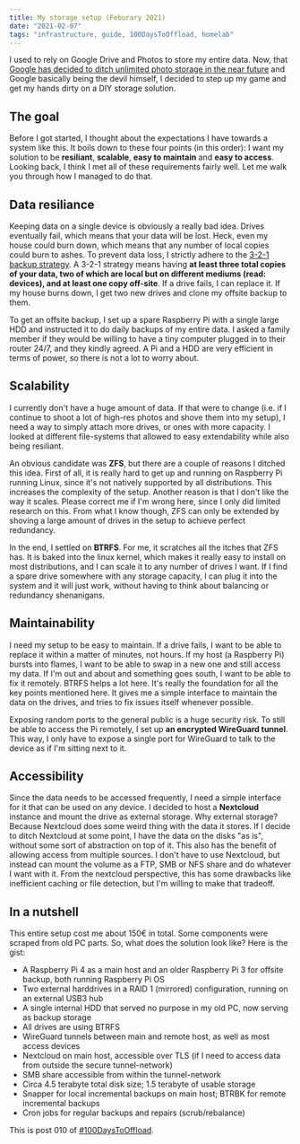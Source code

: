 ```yaml
---
title: My storage setup (Feburary 2021)
date: "2021-02-07"
tags: "infrastructure, guide, 100DaysToOffload, homelab"
---
```


I used to rely on Google Drive and Photos to store my entire data. Now, that [Google has decided to ditch unlimited photo storage in the near future](https://blog.google/products/photos/storage-changes/) and Google basically being the devil himself, I decided to step up my game and get my hands dirty on a DIY storage solution.

## The goal

Before I got started, I thought about the expectations I have towards a system like this. It boils down to these four points (in this order): I want my solution to be **resiliant**, **scalable**, **easy to maintain** and **easy to access**. Looking back, I think I met all of these requirements fairly well. Let me walk you through how I managed to do that.

## Data resiliance

Keeping data on a single device is obviously a really bad idea. Drives eventually fail, which means that your data will be lost. Heck, even my house could burn down, which means that any number of local copies could burn to ashes. To prevent data loss, I strictly adhere to the [3-2-1 backup strategy](https://www.backblaze.com/blog/the-3-2-1-backup-strategy/). A 3-2-1 strategy means having **at least three total copies of your data, two of which are local but on different mediums (read: devices), and at least one copy off-site**. If a drive fails, I can replace it. If my house burns down, I get two new drives and clone my offsite backup to them.

To get an offsite backup, I set up a spare Raspberry Pi with a single large HDD and instructed it to do daily backups of my entire data. I asked a family member if they would be willing to have a tiny computer plugged in to their router 24/7, and they kindly agreed. A Pi and a HDD are very efficient in terms of power, so there is not a lot to worry about.

## Scalability

I currently don't have a huge amount of data. If that were to change (i.e. if I continue to shoot a lot of high-res photos and shove them into my setup), I need a way to simply attach more drives, or ones with more capacity. I looked at different file-systems that allowed to easy extendability while also being resiliant.

An obvious candidate was **ZFS**, but there are a couple of reasons I ditched this idea. First of all, it is really hard to get up and running on Raspberry Pi running Linux, since it's not natively supported by all distributions. This increases the complexity of the setup. Another reason is that I don't like the way it scales. Please correct me if I'm wrong here, since I only did limited research on this. From what I know though, ZFS can only be extended by shoving a large amount of drives in the setup to achieve perfect redundancy.

In the end, I settled on **BTRFS**. For me, it scratches all the itches that ZFS has. It is baked into the linux kernel, which makes it really easy to install on most distributions, and I can scale it to any number of drives I want. If I find a spare drive somewhere with any storage capacity, I can plug it into the system and it will just work, without having to think about balancing or redundancy shenanigans.

## Maintainability

I need my setup to be easy to maintain. If a drive fails, I want to be able to replace it within a matter of minutes, not hours. If my host (a Raspberry Pi) bursts into flames, I want to be able to swap in a new one and still access my data. If I'm out and about and something goes south, I want to be able to fix it remotely. BTRFS helps a lot here. It's really the foundation for all the key points mentioned here. It gives me a simple interface to maintain the data on the drives, and tries to fix issues itself whenever possible.

Exposing random ports to the general public is a huge security risk. To still be able to access the Pi remotely, I set up **an encrypted WireGuard tunnel**. This way, I only have to expose a single port for WireGuard to talk to the device as if I'm sitting next to it.

## Accessibility

Since the data needs to be accessed frequently, I need a simple interface for it that can be used on any device. I decided to host a **Nextcloud** instance and mount the drive as external storage. Why external storage? Because Nextcloud does some weird thing with the data it stores. If I decide to ditch Nextcloud at some point, I have the data on the disks "as is", without some sort of abstraction on top of it. This also has the benefit of allowing access from multiple sources. I don't have to use Nextcloud, but instead can mount the volume as a FTP, SMB or NFS share and do whatever I want with it. From the nextcloud perspective, this has some drawbacks like inefficient caching or file detection, but I'm willing to make that tradeoff.

## In a nutshell

This entire setup cost me about 150€ in total. Some components were scraped from old PC parts. So, what does the solution look like? Here is the gist:

- A Raspberry Pi 4 as a main host and an older Raspberry Pi 3 for offsite backup, both running Raspberry Pi OS
- Two external harddrives in a RAID 1 (mirrored) configuration, running on an external USB3 hub
- A single internal HDD that served no purpose in my old PC, now serving as backup storage
- All drives are using BTRFS
- WireGuard tunnels between main and remote host, as well as most access devices
- Nextcloud on main host, accessible over TLS (if I need to access data from outside the secure tunnel-network)
- SMB share accessible from within the tunnel-network
- Circa 4.5 terabyte total disk size; 1.5 terabyte of usable storage
- Snapper for local incremental backups on main host; BTRBK for remote incremental backups
- Cron jobs for regular backups and repairs (scrub/rebalance)

This is post 010 of [#100DaysToOffload](https://100daystooffload.com/).
